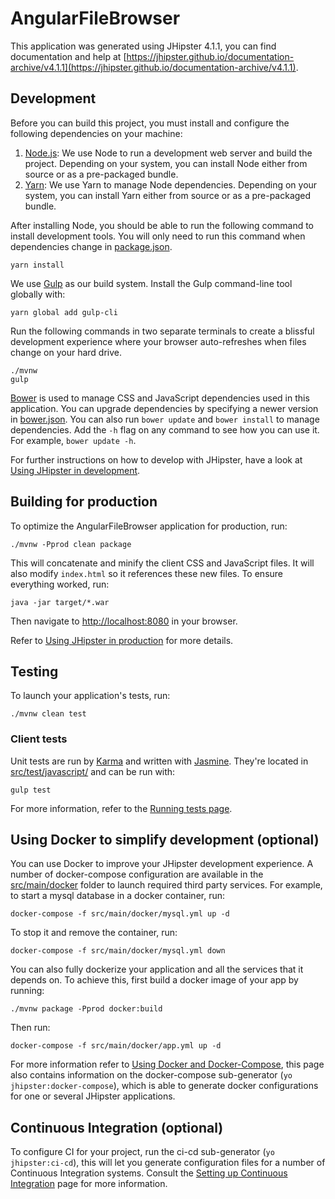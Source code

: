 # AngularFileBrowser
This application was generated using JHipster 4.1.1, you can find documentation and help at [https://jhipster.github.io/documentation-archive/v4.1.1](https://jhipster.github.io/documentation-archive/v4.1.1).

## Development

Before you can build this project, you must install and configure the following dependencies on your machine:

1. [Node.js][]: We use Node to run a development web server and build the project.
   Depending on your system, you can install Node either from source or as a pre-packaged bundle.
2. [Yarn][]: We use Yarn to manage Node dependencies.
   Depending on your system, you can install Yarn either from source or as a pre-packaged bundle.

After installing Node, you should be able to run the following command to install development tools.
You will only need to run this command when dependencies change in [package.json](package.json).

    yarn install

We use [Gulp][] as our build system. Install the Gulp command-line tool globally with:

    yarn global add gulp-cli

Run the following commands in two separate terminals to create a blissful development experience where your browser
auto-refreshes when files change on your hard drive.

    ./mvnw
    gulp

[Bower][] is used to manage CSS and JavaScript dependencies used in this application. You can upgrade dependencies by
specifying a newer version in [bower.json](bower.json). You can also run `bower update` and `bower install` to manage dependencies.
Add the `-h` flag on any command to see how you can use it. For example, `bower update -h`.

For further instructions on how to develop with JHipster, have a look at [Using JHipster in development][].


## Building for production

To optimize the AngularFileBrowser application for production, run:

    ./mvnw -Pprod clean package

This will concatenate and minify the client CSS and JavaScript files. It will also modify `index.html` so it references these new files.
To ensure everything worked, run:

    java -jar target/*.war

Then navigate to [http://localhost:8080](http://localhost:8080) in your browser.

Refer to [Using JHipster in production][] for more details.

## Testing

To launch your application's tests, run:

    ./mvnw clean test

### Client tests

Unit tests are run by [Karma][] and written with [Jasmine][]. They're located in [src/test/javascript/](src/test/javascript/) and can be run with:

    gulp test



For more information, refer to the [Running tests page][].

## Using Docker to simplify development (optional)

You can use Docker to improve your JHipster development experience. A number of docker-compose configuration are available in the [src/main/docker](src/main/docker) folder to launch required third party services.
For example, to start a mysql database in a docker container, run:

    docker-compose -f src/main/docker/mysql.yml up -d

To stop it and remove the container, run:

    docker-compose -f src/main/docker/mysql.yml down

You can also fully dockerize your application and all the services that it depends on.
To achieve this, first build a docker image of your app by running:

    ./mvnw package -Pprod docker:build

Then run:

    docker-compose -f src/main/docker/app.yml up -d

For more information refer to [Using Docker and Docker-Compose][], this page also contains information on the docker-compose sub-generator (`yo jhipster:docker-compose`), which is able to generate docker configurations for one or several JHipster applications.

## Continuous Integration (optional)

To configure CI for your project, run the ci-cd sub-generator (`yo jhipster:ci-cd`), this will let you generate configuration files for a number of Continuous Integration systems. Consult the [Setting up Continuous Integration][] page for more information.

[JHipster Homepage and latest documentation]: https://jhipster.github.io
[JHipster 4.1.1 archive]: https://jhipster.github.io/documentation-archive/v4.1.1

[Using JHipster in development]: https://jhipster.github.io/documentation-archive/v4.1.1/development/
[Using Docker and Docker-Compose]: https://jhipster.github.io/documentation-archive/v4.1.1/docker-compose
[Using JHipster in production]: https://jhipster.github.io/documentation-archive/v4.1.1/production/
[Running tests page]: https://jhipster.github.io/documentation-archive/v4.1.1/running-tests/
[Setting up Continuous Integration]: https://jhipster.github.io/documentation-archive/v4.1.1/setting-up-ci/


[Node.js]: https://nodejs.org/
[Yarn]: https://yarnpkg.org/
[Bower]: http://bower.io/
[Gulp]: http://gulpjs.com/
[BrowserSync]: http://www.browsersync.io/
[Karma]: http://karma-runner.github.io/
[Jasmine]: http://jasmine.github.io/2.0/introduction.html
[Protractor]: https://angular.github.io/protractor/
[Leaflet]: http://leafletjs.com/
[DefinitelyTyped]: http://definitelytyped.org/
